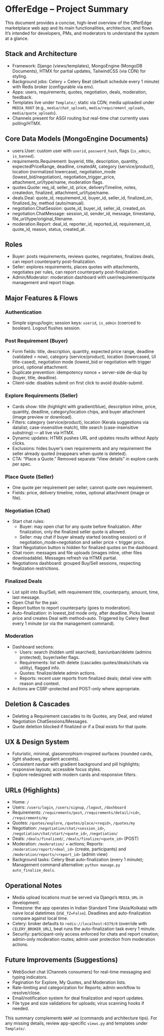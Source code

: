 # OfferEdge – Project Summary

This document provides a concise, high-level overview of the OfferEdge marketplace web app and its main functionalities, architecture, and flows. It’s intended for developers, PMs, and moderators to understand the system at a glance.

## Stack and Architecture
- Framework: Django (views/templates), MongoEngine (MongoDB Documents), HTMX for partial updates, TailwindCSS (via CDN) for styling.
- Background jobs: Celery + Celery Beat (default schedule every 1 minute) with Redis broker (configurable via env).
- Apps: users, requirements, quotes, negotiation, deals, moderation, feedback.
- Templates live under `Template/`; static via CDN; media uploaded under `MEDIA_ROOT` (e.g., `media/chat_uploads`, `media/requirement_uploads`, `media/quote_uploads`).
- Channels present for ASGI routing but real-time chat currently uses polling/HTMX.

## Core Data Models (MongoEngine Documents)
- users.User: custom user with `userid`, `password_hash`, flags (`is_admin`, `is_banned`).
- requirements.Requirement: buyerid, title, description, quantity, expectedPriceRange, deadline, createdAt, category (service/product), location (normalized lowercase), negotiation_mode (lowest_bid/negotiation), negotiation_trigger_price, attachment_url/type/name, moderation flags.
- quotes.Quote: req_id, seller_id, price, deliveryTimeline, notes, createdon, finalized, attachment_url/type/name.
- deals.Deal: quote_id, requirement_id, buyer_id, seller_id, finalized_on, finalized_by, method (auto/manual).
- negotiation.ChatSession: quote_id, buyer_id, seller_id, created_on.
- negotiation.ChatMessage: session_id, sender_id, message, timestamp, file_url/type/original_filename.
- moderation.Report: deal_id, reporter_id, reported_id, requirement_id, quote_id, reason, status, created_at.

## Roles
- Buyer: posts requirements, reviews quotes, negotiates, finalizes deals, can report counterparty post-finalization.
- Seller: explores requirements, places quotes with attachments, negotiates per rules, can report counterparty post-finalization.
- Admin/Moderator: moderation dashboard with user/requirement/quote management and report triage.

## Major Features & Flows

### Authentication
- Simple signup/login; session keys: `userid`, `is_admin` (coerced to boolean). Logout flushes session.

### Post Requirement (Buyer)
- Form fields: title, description, quantity, expected price range, deadline (validated > now), category (service/product), location (lowercased, UI title-cased), negotiation mode (lowest_bid or negotiation with trigger price), optional attachment.
- Duplicate prevention: idempotency nonce + server-side de-dup by (buyer, title, deadline).
- Client-side: disables submit on first click to avoid double-submit.

### Explore Requirements (Seller)
- Cards show: title (highlight with gradient/blue), description inline, price, quantity, deadline, category/location chips, and buyer attachment (image preview or download).
- Filters: category (service/product), location (Kerala suggestions via datalist; case-insensitive match), title search (case-insensitive substring) — all live via HTMX.
- Dynamic updates: HTMX pushes URL and updates results without Apply clicks.
- Exclusions: hides buyer’s own requirements and any requirement the seller already quoted (reappears when quote is deleted).
- CTA: “Place a Quote.” Removed separate “View details” in explore cards per spec.

### Place Quote (Seller)
- One quote per requirement per seller; cannot quote own requirement.
- Fields: price, delivery timeline, notes, optional attachment (image or file).

### Negotiation (Chat)
- Start chat rules:
  - Buyer: may open chat for any quote before finalization. After finalization, only the finalized seller quote is allowed.
  - Seller: may chat if buyer already started (existing session) or if negotiation_mode=negotiation and seller price < trigger price.
- Start Negotiation button is hidden for finalized quotes on the dashboard.
- Chat room: messages and file uploads (images inline, other files downloadable). Messages refresh via HTMX partial.
- Negotiations dashboard: grouped Buy/Sell sessions, respecting finalization restrictions.

### Finalized Deals
- List split into Buy/Sell, with requirement title, counterparty, amount, time, last message.
- Open Chat for the pair.
- Report button to report counterparty (goes to moderation).
- Auto-finalization: in lowest_bid mode only, after deadline. Picks lowest price and creates Deal with method=auto. Triggered by Celery Beat every 1 minute (or via the management command).

### Moderation
- Dashboard sections:
  - Users: search (hidden until searched), ban/unban/delete (admins protected), buyer/seller flags.
  - Requirements: list with delete (cascades quotes/deals/chats via utility), flagged info.
  - Quotes: finalize/delete admin actions.
  - Reports: recent user reports from finalized deals; detail view with reason and context.
- Actions are CSRF-protected and POST-only where appropriate.

## Deletion & Cascades
- Deleting a Requirement cascades to its Quotes, any Deal, and related Negotiation ChatSessions/Messages.
- Quote deletion blocked if finalized or if a Deal exists for that quote.

## UX & Design System
- Futuristic, minimal, glassmorphism-inspired surfaces (rounded cards, light shadows, gradient accents).
- Consistent navbar with gradient background and pill highlights; responsive layouts; accessible focus styles.
- Explore redesigned with modern cards and responsive filters.

## URLs (Highlights)
- Home: `/`
- Users: `/users/login`, `/users/signup`, `/logout`, `/dashboard`
- Requirements: `/requirements/post`, `/requirements/detail/<id>`, `/requirements/my`
- Quotes: `/quotes/explore`, `/quotes/place/<reqid>`, `/quotes/my`
- Negotiation: `/negotiation/chat/<session_id>`, `/negotiation/chat/start/<quote_id>`, `/negotiation/`
- Deals: `/deals/finalized/`, `/deals/finalize/<quote_id>` (POST)
- Moderation: `/moderation/` + actions; Reports: `/moderation/report/<deal_id>` (create, participants) and `/moderation/reports/<report_id>` (admin view)
- Background tasks: Celery Beat auto-finalization (every 1 minute); Management command alternative: `python manage.py auto_finalize_deals`.

## Operational Notes
- Media upload locations must be served via Django’s `MEDIA_URL` in development.
- Timezone: the app operates in Indian Standard Time (Asia/Kolkata) with naive local datetimes (`USE_TZ=False`). Deadlines and auto-finalization compare against local time.
- Celery: broker defaults to `redis://localhost:6379/0` (override with `CELERY_BROKER_URL`), beat runs the auto-finalization task every 1 minute.
- Security: participant-only access enforced for chats and report creation; admin-only moderation routes; admin user protection from moderation actions.

## Future Improvements (Suggestions)
- WebSocket chat (Channels consumers) for real-time messaging and typing indicators.
- Pagination for Explore, My Quotes, and Moderation lists.
- Rate-limiting and categorization for Reports; admin workflow to resolve/close.
- Email/notification system for deal finalization and report updates.
- File type and size validations for uploads; virus scanning hooks if needed.

This summary complements `WARP.md` (commands and architecture tips). For any missing details, review app-specific `views.py` and templates under `Template/`.
